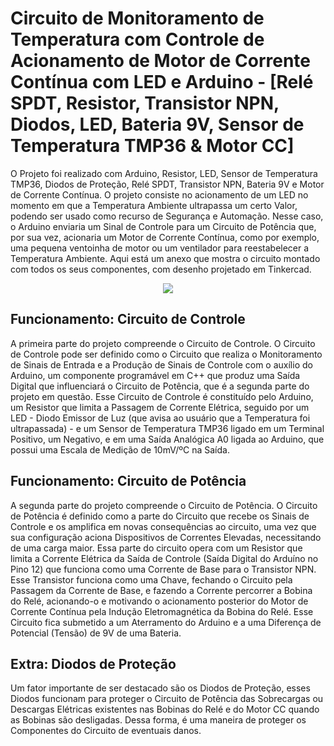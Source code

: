 # Circuito de Monitoramento de Temperatura com Controle de Acionamento de Motor de Corrente Contínua com LED e Arduino - [Relé SPDT, Resistor, Transistor NPN, Diodos, LED, Bateria 9V, Sensor de Temperatura TMP36 &amp; Motor CC]
O Projeto foi realizado com Arduino, Resistor, LED, Sensor de Temperatura TMP36, Diodos de Proteção, Relé SPDT, Transistor NPN, Bateria 9V e Motor de Corrente Contínua. O projeto consiste no acionamento de um LED no momento em que a Temperatura Ambiente ultrapassa um certo Valor, podendo ser usado como recurso de Segurança e Automação. Nesse caso, o Arduino enviaria um Sinal de Controle para um Circuito de Potência que, por sua vez, acionaria um Motor de Corrente Contínua, como por exemplo, uma pequena ventoinha de motor ou um ventilador para reestabelecer a Temperatura Ambiente. Aqui está um anexo que mostra o circuito montado com todos os seus componentes, com desenho projetado em Tinkercad.
<br>
<div style="display: inline_block" align="center">
<img src="https://user-images.githubusercontent.com/112359793/204161454-2ad25ac1-9c06-4629-b3b8-cc5991c54929.png">
</img>
</div>
<h2>Funcionamento: Circuito de Controle</h2>
A primeira parte do projeto compreende o Circuito de Controle. O Circuito de Controle pode ser definido como o Circuito que realiza o Monitoramento de Sinais de Entrada e a Produção de Sinais de Controle com o auxílio do Arduino, um componente programável em C++ que produz uma Saída Digital que influenciará o Circuito de Potência, que é a segunda parte do projeto em questão. Esse Circuito de Controle é constituído pelo Arduino, um Resistor que limita a Passagem de Corrente Elétrica, seguido por um LED - Diodo Emissor de Luz (que avisa ao usuário que a Temperatura foi ultrapassada) - e um Sensor de Temperatura TMP36 ligado em um Terminal Positivo, um Negativo, e em uma Saída Analógica A0 ligada ao Arduino, que possui uma Escala de Medição de 10mV/ºC na Saída.
<h2>Funcionamento: Circuito de Potência</h2>
A segunda parte do projeto compreende o Circuito de Potência. O Circuito de Potência é definido como a parte do Circuito que recebe os Sinais de Controle e os amplifica em novas consequências ao circuito, uma vez que sua configuração aciona Dispositivos de Correntes Elevadas, necessitando de uma carga maior. Essa parte do circuito opera com um Resistor que limita a Corrente Elétrica da Saída de Controle (Saída Digital do Arduíno no Pino 12) que funciona como uma Corrente de Base para o Transistor NPN. Esse Transistor funciona como uma Chave, fechando o Circuito pela Passagem da Corrente de Base, e fazendo a Corrente percorrer a Bobina do Relé, acionando-o e motivando o acionamento posterior do Motor de Corrente Contínua pela Indução Eletromagnética da Bobina do Relé. Esse Circuito fica submetido a um Aterramento do Arduino e a uma Diferença de Potencial (Tensão) de 9V de uma Bateria.
<h2>Extra: Diodos de Proteção</h2>
Um fator importante de ser destacado são os Diodos de Proteção, esses Diodos funcionam para proteger o Circuito de Potência das Sobrecargas ou Descargas Elétricas existentes nas Bobinas do Relé e do Motor CC quando as Bobinas são desligadas. Dessa forma, é uma maneira de proteger os Componentes do Circuito de eventuais danos.


